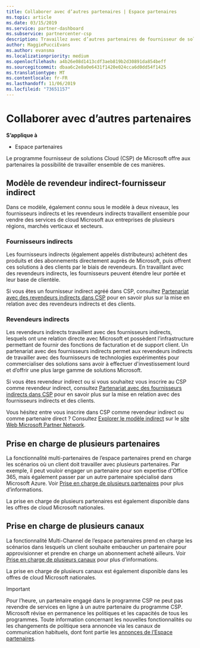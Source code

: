 ```yaml
---
title: Collaborer avec d’autres partenaires | Espace partenaires
ms.topic: article
ms.date: 03/15/2019
ms.service: partner-dashboard
ms.subservice: partnercenter-csp
description: Travaillez avec d’autres partenaires de fournisseur de solutions Cloud pour répondre aux besoins de vos clients communs.
author: MaggiePucciEvans
ms.author: evansma
ms.localizationpriority: medium
ms.openlocfilehash: a4b26e08d1413cdf3aeb819b2d30891da854beff
ms.sourcegitcommit: dbaa6c2e8a0e6431f1420e024cca6d0dd54f1425
ms.translationtype: MT
ms.contentlocale: fr-FR
ms.lasthandoff: 11/06/2019
ms.locfileid: "73651157"
---
```

# <a name="work-with-other-partners"></a>Collaborer avec d’autres partenaires

**S’applique à**

-  Espace partenaires

Le programme fournisseur de solutions Cloud (CSP) de Microsoft offre aux partenaires la possibilité de travailler ensemble de ces manières.

## <a name="indirect-provider-indirect-reseller-model"></a>Modèle de revendeur indirect-fournisseur indirect

Dans ce modèle, également connu sous le modèle à deux niveaux, les fournisseurs indirects et les revendeurs indirects travaillent ensemble pour vendre des services de cloud Microsoft aux entreprises de plusieurs régions, marchés verticaux et secteurs. 

### <a name="indirect-providers"></a>Fournisseurs indirects

Les fournisseurs indirects (également appelés distributeurs) achètent des produits et des abonnements directement auprès de Microsoft, puis offrent ces solutions à des clients par le biais de revendeurs. En travaillant avec des revendeurs indirects, les fournisseurs peuvent étendre leur portée et leur base de clientèle. 

Si vous êtes un fournisseur indirect agréé dans CSP, consultez [Partenariat avec des revendeurs indirects dans CSP](indirect-provider-tasks-in-partner-center.md) pour en savoir plus sur la mise en relation avec des revendeurs indirects et des clients. 

### <a name="indirect-resellers"></a>Revendeurs indirects 

Les revendeurs indirects travaillent avec des fournisseurs indirects, lesquels ont une relation directe avec Microsoft et possèdent l’infrastructure permettant de fournir des fonctions de facturation et de support client. Un partenariat avec des fournisseurs indirects permet aux revendeurs indirects de travailler avec des fournisseurs de technologies expérimentés pour commercialiser des solutions sans avoir à effectuer d'investissement lourd et d’offrir une plus large gamme de solutions Microsoft. 

Si vous êtes revendeur indirect ou si vous souhaitez vous inscrire au CSP comme revendeur indirect, consultez [Partenariat avec des fournisseurs indirects dans CSP](indirect-reseller-tasks-in-partner-center.md) pour en savoir plus sur la mise en relation avec des fournisseurs indirects et des clients.

Vous hésitez entre vous inscrire dans CSP comme revendeur indirect ou comme partenaire direct ? Consultez [Explorer le modèle indirect](https://partner.microsoft.com/cloud-solution-provider/indirect) sur le [site Web Microsoft Partner Network](https://partner.microsoft.com).   

## <a name="multi-partner-support"></a>Prise en charge de plusieurs partenaires

La fonctionnalité multi-partenaires de l’espace partenaires prend en charge les scénarios où un client doit travailler avec plusieurs partenaires. Par exemple, il peut vouloir engager un partenaire pour son expertise d'Office 365, mais également passer par un autre partenaire spécialisé dans Microsoft Azure. Voir [Prise en charge de plusieurs partenaires](multipartner.md) pour plus d’informations.

La prise en charge de plusieurs partenaires est également disponible dans les offres de cloud Microsoft nationales. 

## <a name="multi-channel-support"></a>Prise en charge de plusieurs canaux

La fonctionnalité Multi-Channel de l’espace partenaires prend en charge les scénarios dans lesquels un client souhaite embaucher un partenaire pour approvisionner et prendre en charge un abonnement acheté ailleurs. Voir [Prise en charge de plusieurs canaux](multichannel.md) pour plus d’informations.

La prise en charge de plusieurs canaux est également disponible dans les offres de cloud Microsoft nationales.

> [!IMPORTANT]  
> Pour l’heure, un partenaire engagé dans le programme CSP ne peut pas revendre de services en ligne à un autre partenaire du programme CSP. Microsoft révise en permanence les politiques et les capacités de tous les programmes. Toute information concernant les nouvelles fonctionnalités ou les changements de politique sera annoncée via les canaux de communication habituels, dont font partie les [annonces de l’Espace partenaires](https://partner.microsoft.com/pcv/announcements).